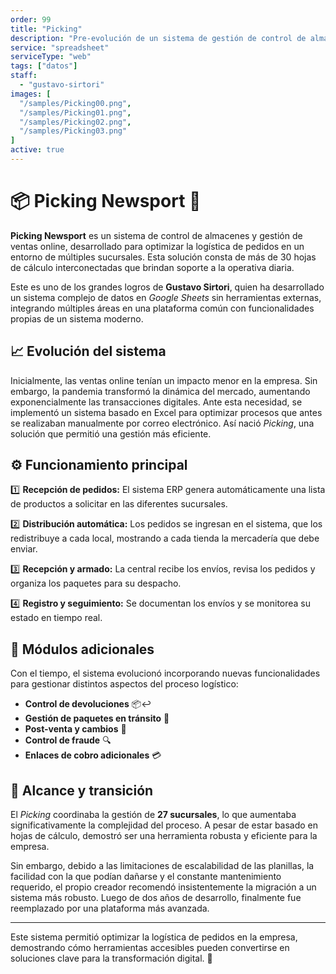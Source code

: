 ```yaml
---
order: 99
title: "Picking"
description: "Pre-evolución de un sistema de gestión de control de almacenes y seguimiento de ventas online. Desde que ingresa el pedido, se solicita la mercadería a los diferentes locales, se recibe y luego se despacha."
service: "spreadsheet"
serviceType: "web"
tags: ["datos"]
staff:
  - "gustavo-sirtori"
images: [
  "/samples/Picking00.png",
  "/samples/Picking01.png",
  "/samples/Picking02.png",
  "/samples/Picking03.png"
]
active: true
---
```


# 📦 Picking Newsport 🚛

**Picking Newsport** es un sistema de control de almacenes y gestión de ventas online, desarrollado para optimizar la logística de pedidos en un entorno de múltiples sucursales. Esta solución consta de más de 30 hojas de cálculo interconectadas que brindan soporte a la operativa diaria.

Este es uno de los grandes logros de **Gustavo Sirtori**, quien ha desarrollado un sistema complejo de datos en *Google Sheets* sin herramientas externas, integrando múltiples áreas en una plataforma común con funcionalidades propias de un sistema moderno.

## 📈 **Evolución del sistema**

Inicialmente, las ventas online tenían un impacto menor en la empresa. Sin embargo, la pandemia transformó la dinámica del mercado, aumentando exponencialmente las transacciones digitales. Ante esta necesidad, se implementó un sistema basado en Excel para optimizar procesos que antes se realizaban manualmente por correo electrónico. Así nació *Picking*, una solución que permitió una gestión más eficiente.

## ⚙️ **Funcionamiento principal**

1️⃣ **Recepción de pedidos:** El sistema ERP genera automáticamente una lista de productos a solicitar en las diferentes sucursales.

2️⃣ **Distribución automática:** Los pedidos se ingresan en el sistema, que los redistribuye a cada local, mostrando a cada tienda la mercadería que debe enviar.

3️⃣ **Recepción y armado:** La central recibe los envíos, revisa los pedidos y organiza los paquetes para su despacho.

4️⃣ **Registro y seguimiento:** Se documentan los envíos y se monitorea su estado en tiempo real.

## 🔄 **Módulos adicionales**

Con el tiempo, el sistema evolucionó incorporando nuevas funcionalidades para gestionar distintos aspectos del proceso logístico:

- **Control de devoluciones** 📦↩️  
- **Gestión de paquetes en tránsito** 🚚  
- **Post-venta y cambios** 🔄  
- **Control de fraude** 🔍  
- **Enlaces de cobro adicionales** 💳  

## 🏢 **Alcance y transición**

El *Picking* coordinaba la gestión de **27 sucursales**, lo que aumentaba significativamente la complejidad del proceso. A pesar de estar basado en hojas de cálculo, demostró ser una herramienta robusta y eficiente para la empresa.

Sin embargo, debido a las limitaciones de escalabilidad de las planillas, la facilidad con la que podían dañarse y el constante mantenimiento requerido, el propio creador recomendó insistentemente la migración a un sistema más robusto. Luego de dos años de desarrollo, finalmente fue reemplazado por una plataforma más avanzada.

---

Este sistema permitió optimizar la logística de pedidos en la empresa, demostrando cómo herramientas accesibles pueden convertirse en soluciones clave para la transformación digital. 🚀
